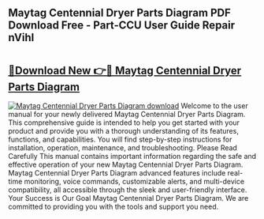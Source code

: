 ## Maytag Centennial Dryer Parts Diagram PDF Download Free - Part-CCU User Guide Repair nVihI

# <h2><a href="http://dfsk031.blite.top/?on=Maytag+Centennial+Dryer+Parts+Diagram">🔗Download New 👉🔴 Maytag Centennial Dryer Parts Diagram</a></h2>

[![Maytag Centennial Dryer Parts Diagram download](https://i.imgur.com/lujVjoI.png)](http://dfsk031.blite.top/?on=Maytag+Centennial+Dryer+Parts+Diagram)
Welcome to the user manual for your newly delivered Maytag Centennial Dryer Parts Diagram. This comprehensive guide is intended to help you get started with your product and provide you with a thorough understanding of its features, functions, and capabilities. You will find step-by-step instructions for installation, operation, maintenance, and troubleshooting. Please Read Carefully This manual contains important information regarding the safe and effective operation of your new Maytag Centennial Dryer Parts Diagram. Maytag Centennial Dryer Parts Diagram advanced features include real-time monitoring, voice commands, customizable alerts, and multi-device compatibility, all accessible through the sleek and user-friendly interface. Your Success is Our Goal Maytag Centennial Dryer Parts Diagram. We are committed to providing you with the tools and support you need.
